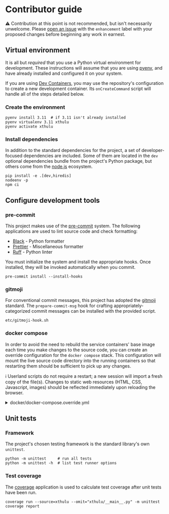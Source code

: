 # Contributor guide

⚠️ Contribution at this point is not recommended, but isn't necessarily
unwelcome. Please [open an issue][] with the `enhancement` label with your
proposed changes before beginning any work in earnest.

## Virtual environment

It is all but _required_ that you use a Python virtual environment for
development. These instructions will assume that you are using [pyenv][], and
have already installed and configured it on your system.

If you are using [Dev Containers][], you may use the repository's configuration
to create a new development container. Its `onCreateCommand` script will handle
all of the steps detailed below.

### Create the environment

```shell
pyenv install 3.11  # if 3.11 isn't already installed
pyenv virtualenv 3.11 xthulu
pyenv activate xthulu
```

### Install dependencies

In addition to the standard dependencies for the project, a set of
developer-focused dependencies are included. Some of them are located in the
`dev` optional dependencies bundle from the project's Python package, but others
come from the [node.js][] ecosystem.

```shell
pip install -e .[dev,hiredis]
nodeenv -p
npm ci
```

## Configure development tools

### pre-commit

This project makes use of the [pre-commit][] system. The following applications
are used to lint source code and check formatting:

- [Black][] - Python formatter
- [Prettier][] - Miscellaneous formatter
- [Ruff][] - Python linter

You must initialize the system and install the appropriate hooks. Once
installed, they will be invoked automatically when you commit.

```shell
pre-commit install --install-hooks
```

### gitmoji

For conventional commit messages, this project has adopted the [gitmoji][]
standard. The `prepare-commit-msg` hook for crafting appropriately-categorized
commit messages can be installed with the provided script.

```shell
etc/gitmoji-hook.sh
```

### docker compose

In order to avoid the need to rebuild the service containers' base image each
time you make changes to the source code, you can create an override
configuration for the `docker compose` stack. This configuration will mount the
live source code directory into the running containers so that restarting them
should be sufficient to pick up any changes.

ℹ️ Userland scripts do not require a restart; a new session will import a fresh
copy of the file(s). Changes to static web resources (HTML, CSS, Javascript,
images) should be reflected immediately upon reloading the browser.

<details>
<summary>docker/docker-compose.override.yml</summary>

```yaml
version: "3"

x-live-source: &live-source
  volumes:
    - ../xthulu:/app/xthulu:ro

services:
  cli: *live-source
  user: *live-source
  ssh: *live-source
  web: *live-source

  web-static:
    volumes:
      # parent volume cannot be read-only or subvolumes will not mount
      - ../xthulu/web/static:/usr/share/nginx/html
      - ../userland/web/static:/usr/share/nginx/html/user:ro
```

</details>

## Unit tests

### Framework

The project's chosen testing framework is the standard library's own `unittest`.

```shell
python -m unittest     # run all tests
python -m unittest -h  # list test runner options
```

### Test coverage

The [coverage][] application is used to calculate test coverage after unit tests
have been run.

```shell
coverage run --source=xthulu --omit="xthulu/__main__.py" -m unittest
coverage report
```

[black]: https://black.readthedocs.io/en/stable/index.html
[coverage]: https://coverage.readthedocs.io/en/latest/
[dev containers]: https://containers.dev/
[gitmoji]: https://gitmoji.dev
[node.js]: https://nodejs.org
[open an issue]: https://github.com/haliphax/xthulu/issues/new?labels=enhancement&title=Proposal:%20
[pre-commit]: https://pre-commit.com/
[prettier]: https://prettier.io/
[pyenv]: https://github.com/pyenv/pyenv
[ruff]: https://beta.ruff.rs/docs/
